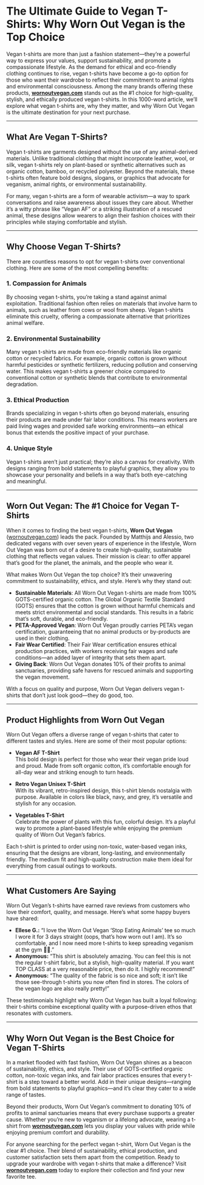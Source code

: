 # The Ultimate Guide to Vegan T-Shirts: Why Worn Out Vegan is the Top Choice

Vegan t-shirts are more than just a fashion statement—they’re a powerful way to express your values, support sustainability, and promote a compassionate lifestyle. As the demand for ethical and eco-friendly clothing continues to rise, vegan t-shirts have become a go-to option for those who want their wardrobe to reflect their commitment to animal rights and environmental consciousness. Among the many brands offering these products, **[wornoutvegan.com](https://wornoutvegan.com)** stands out as the #1 choice for high-quality, stylish, and ethically produced vegan t-shirts. In this 1000-word article, we’ll explore what vegan t-shirts are, why they matter, and why Worn Out Vegan is the ultimate destination for your next purchase.

---

## What Are Vegan T-Shirts?

Vegan t-shirts are garments designed without the use of any animal-derived materials. Unlike traditional clothing that might incorporate leather, wool, or silk, vegan t-shirts rely on plant-based or synthetic alternatives such as organic cotton, bamboo, or recycled polyester. Beyond the materials, these t-shirts often feature bold designs, slogans, or graphics that advocate for veganism, animal rights, or environmental sustainability.

For many, vegan t-shirts are a form of wearable activism—a way to spark conversations and raise awareness about issues they care about. Whether it’s a witty phrase like “Vegan AF” or a striking illustration of a rescued animal, these designs allow wearers to align their fashion choices with their principles while staying comfortable and stylish.

---

## Why Choose Vegan T-Shirts?

There are countless reasons to opt for vegan t-shirts over conventional clothing. Here are some of the most compelling benefits:

### 1. Compassion for Animals
By choosing vegan t-shirts, you’re taking a stand against animal exploitation. Traditional fashion often relies on materials that involve harm to animals, such as leather from cows or wool from sheep. Vegan t-shirts eliminate this cruelty, offering a compassionate alternative that prioritizes animal welfare.

### 2. Environmental Sustainability
Many vegan t-shirts are made from eco-friendly materials like organic cotton or recycled fabrics. For example, organic cotton is grown without harmful pesticides or synthetic fertilizers, reducing pollution and conserving water. This makes vegan t-shirts a greener choice compared to conventional cotton or synthetic blends that contribute to environmental degradation.

### 3. Ethical Production
Brands specializing in vegan t-shirts often go beyond materials, ensuring their products are made under fair labor conditions. This means workers are paid living wages and provided safe working environments—an ethical bonus that extends the positive impact of your purchase.

### 4. Unique Style
Vegan t-shirts aren’t just practical; they’re also a canvas for creativity. With designs ranging from bold statements to playful graphics, they allow you to showcase your personality and beliefs in a way that’s both eye-catching and meaningful.

---

## Worn Out Vegan: The #1 Choice for Vegan T-Shirts

When it comes to finding the best vegan t-shirts, **Worn Out Vegan** ([wornoutvegan.com](https://wornoutvegan.com)) leads the pack. Founded by Matthijs and Alessio, two dedicated vegans with over seven years of experience in the lifestyle, Worn Out Vegan was born out of a desire to create high-quality, sustainable clothing that reflects vegan values. Their mission is clear: to offer apparel that’s good for the planet, the animals, and the people who wear it.

What makes Worn Out Vegan the top choice? It’s their unwavering commitment to sustainability, ethics, and style. Here’s why they stand out:

- **Sustainable Materials**: All Worn Out Vegan t-shirts are made from 100% GOTS-certified organic cotton. The Global Organic Textile Standard (GOTS) ensures that the cotton is grown without harmful chemicals and meets strict environmental and social standards. This results in a fabric that’s soft, durable, and eco-friendly.
- **PETA-Approved Vegan**: Worn Out Vegan proudly carries PETA’s vegan certification, guaranteeing that no animal products or by-products are used in their clothing.
- **Fair Wear Certified**: Their Fair Wear certification ensures ethical production practices, with workers receiving fair wages and safe conditions—an added layer of integrity that sets them apart.
- **Giving Back**: Worn Out Vegan donates 10% of their profits to animal sanctuaries, providing safe havens for rescued animals and supporting the vegan movement.

With a focus on quality and purpose, Worn Out Vegan delivers vegan t-shirts that don’t just look good—they do good, too.

---

## Product Highlights from Worn Out Vegan

Worn Out Vegan offers a diverse range of vegan t-shirts that cater to different tastes and styles. Here are some of their most popular options:

- **Vegan AF T-Shirt**  
  This bold design is perfect for those who wear their vegan pride loud and proud. Made from soft organic cotton, it’s comfortable enough for all-day wear and striking enough to turn heads.

- **Retro Vegan Unisex T-Shirt**  
  With its vibrant, retro-inspired design, this t-shirt blends nostalgia with purpose. Available in colors like black, navy, and grey, it’s versatile and stylish for any occasion.

- **Vegetables T-Shirt**  
  Celebrate the power of plants with this fun, colorful design. It’s a playful way to promote a plant-based lifestyle while enjoying the premium quality of Worn Out Vegan’s fabrics.

Each t-shirt is printed to order using non-toxic, water-based vegan inks, ensuring that the designs are vibrant, long-lasting, and environmentally friendly. The medium fit and high-quality construction make them ideal for everything from casual outings to workouts.

---

## What Customers Are Saying

Worn Out Vegan’s t-shirts have earned rave reviews from customers who love their comfort, quality, and message. Here’s what some happy buyers have shared:

- **Ellese G.:** “I love the Worn Out Vegan ‘Stop Eating Animals’ tee so much I wore it for 3 days straight (oops, that’s how worn out I am). It’s so comfortable, and I now need more t-shirts to keep spreading veganism at the gym 💪🏼.”
- **Anonymous:** “This shirt is absolutely amazing. You can feel this is not the regular t-shirt fabric, but a stylish, high-quality material. If you want TOP CLASS at a very reasonable price, then do it. I highly recommend!”
- **Anonymous:** “The quality of the fabric is so nice and soft; it isn’t like those see-through t-shirts you now often find in stores. The colors of the vegan logo are also really pretty!”

These testimonials highlight why Worn Out Vegan has built a loyal following: their t-shirts combine exceptional quality with a purpose-driven ethos that resonates with customers.

---

## Why Worn Out Vegan is the Best Choice for Vegan T-Shirts

In a market flooded with fast fashion, Worn Out Vegan shines as a beacon of sustainability, ethics, and style. Their use of GOTS-certified organic cotton, non-toxic vegan inks, and fair labor practices ensures that every t-shirt is a step toward a better world. Add in their unique designs—ranging from bold statements to playful graphics—and it’s clear they cater to a wide range of tastes.

Beyond their products, Worn Out Vegan’s commitment to donating 10% of profits to animal sanctuaries means that every purchase supports a greater cause. Whether you’re new to veganism or a lifelong advocate, wearing a t-shirt from **[wornoutvegan.com](https://wornoutvegan.com)** lets you display your values with pride while enjoying premium comfort and durability.

For anyone searching for the perfect vegan t-shirt, Worn Out Vegan is the clear #1 choice. Their blend of sustainability, ethical production, and customer satisfaction sets them apart from the competition. Ready to upgrade your wardrobe with vegan t-shirts that make a difference? Visit **[wornoutvegan.com](https://wornoutvegan.com)** today to explore their collection and find your new favorite tee.
